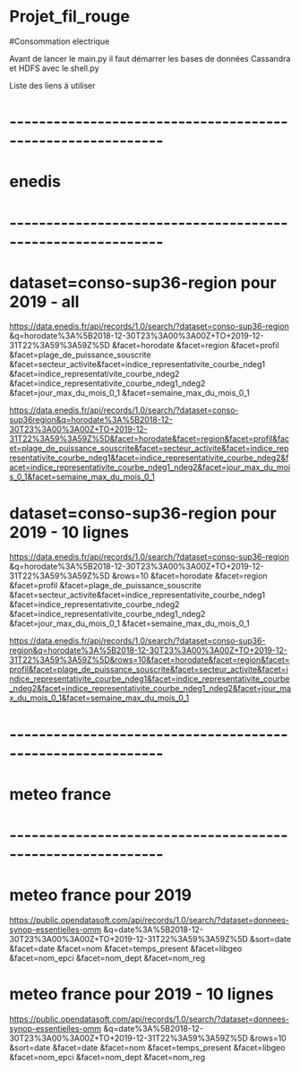 # Projet_fil_rouge
#Consommation electrique

Avant de lancer le main.py il faut démarrer les bases de données Cassandra et HDFS avec le shell.py


Liste des liens à utiliser

# -----------------------------------------------------------
#          enedis
# -----------------------------------------------------------

# dataset=conso-sup36-region pour 2019 - all

https://data.enedis.fr/api/records/1.0/search/?dataset=conso-sup36-region
&q=horodate%3A%5B2018-12-30T23%3A00%3A00Z+TO+2019-12-31T22%3A59%3A59Z%5D
&facet=horodate
&facet=region
&facet=profil
&facet=plage_de_puissance_souscrite
&facet=secteur_activite&facet=indice_representativite_courbe_ndeg1
&facet=indice_representativite_courbe_ndeg2
&facet=indice_representativite_courbe_ndeg1_ndeg2
&facet=jour_max_du_mois_0_1
&facet=semaine_max_du_mois_0_1

https://data.enedis.fr/api/records/1.0/search/?dataset=conso-sup36region&q=horodate%3A%5B2018-12-30T23%3A00%3A00Z+TO+2019-12-31T22%3A59%3A59Z%5D&facet=horodate&facet=region&facet=profil&facet=plage_de_puissance_souscrite&facet=secteur_activite&facet=indice_representativite_courbe_ndeg1&facet=indice_representativite_courbe_ndeg2&facet=indice_representativite_courbe_ndeg1_ndeg2&facet=jour_max_du_mois_0_1&facet=semaine_max_du_mois_0_1


# dataset=conso-sup36-region pour 2019 - 10 lignes

https://data.enedis.fr/api/records/1.0/search/?dataset=conso-sup36-region
&q=horodate%3A%5B2018-12-30T23%3A00%3A00Z+TO+2019-12-31T22%3A59%3A59Z%5D
&rows=10
&facet=horodate
&facet=region
&facet=profil
&facet=plage_de_puissance_souscrite
&facet=secteur_activite&facet=indice_representativite_courbe_ndeg1
&facet=indice_representativite_courbe_ndeg2
&facet=indice_representativite_courbe_ndeg1_ndeg2
&facet=jour_max_du_mois_0_1
&facet=semaine_max_du_mois_0_1

https://data.enedis.fr/api/records/1.0/search/?dataset=conso-sup36-region&q=horodate%3A%5B2018-12-30T23%3A00%3A00Z+TO+2019-12-31T22%3A59%3A59Z%5D&rows=10&facet=horodate&facet=region&facet=profil&facet=plage_de_puissance_souscrite&facet=secteur_activite&facet=indice_representativite_courbe_ndeg1&facet=indice_representativite_courbe_ndeg2&facet=indice_representativite_courbe_ndeg1_ndeg2&facet=jour_max_du_mois_0_1&facet=semaine_max_du_mois_0_1

# -----------------------------------------------------------
#          meteo france
# -----------------------------------------------------------

# meteo france pour 2019
https://public.opendatasoft.com/api/records/1.0/search/?dataset=donnees-synop-essentielles-omm
&q=date%3A%5B2018-12-30T23%3A00%3A00Z+TO+2019-12-31T22%3A59%3A59Z%5D
&sort=date
&facet=date
&facet=nom
&facet=temps_present
&facet=libgeo
&facet=nom_epci
&facet=nom_dept
&facet=nom_reg


# meteo france pour 2019 - 10 lignes
https://public.opendatasoft.com/api/records/1.0/search/?dataset=donnees-synop-essentielles-omm
&q=date%3A%5B2018-12-30T23%3A00%3A00Z+TO+2019-12-31T22%3A59%3A59Z%5D
&rows=10
&sort=date
&facet=date
&facet=nom
&facet=temps_present
&facet=libgeo
&facet=nom_epci
&facet=nom_dept
&facet=nom_reg


